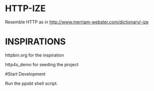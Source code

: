 # HTTP-IZE 

Resemble HTTP as in http://www.merriam-webster.com/dictionary/-ize


# INSPIRATIONS

httpbin.org for the inspiration

http4s_demo for seeding the project 

#Start Development

Run the ppsbt shell script.
    






